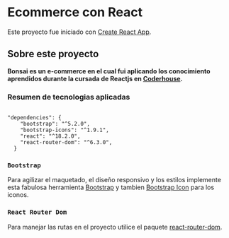 # Ecommerce con React

Este proyecto fue iniciado con [Create React App](https://github.com/facebook/create-react-app).

## Sobre este proyecto

**Bonsai es un e-commerce en el cual fui aplicando los conocimiento aprendidos durante la cursada de Reactjs en [Coderhouse](https://www.coderhouse.com/).**

### Resumen de tecnologias aplicadas

```

"dependencies": {   
    "bootstrap": "^5.2.0",
    "bootstrap-icons": "^1.9.1",
    "react": "^18.2.0",
    "react-router-dom": "^6.3.0",   
  }

 ```
### `Bootstrap`

Para agilizar el maquetado, el diseño responsivo y los estilos implemente esta fabulosa herramienta [Bootstrap](https://getbootstrap.com/) y
tambien [Bootstrap Icon](https://getbootstrap.com/) para los iconos.

### `React Router Dom`

Para manejar las rutas en el proyecto utilice el paquete [react-router-dom](https://www.npmjs.com/package/react-router-dom).





